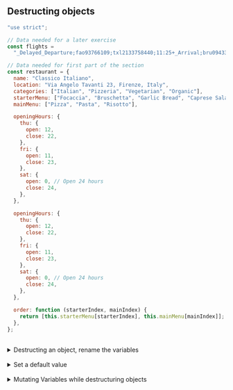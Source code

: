 ## Destructing objects

```js
"use strict";

// Data needed for a later exercise
const flights =
  "_Delayed_Departure;fao93766109;txl2133758440;11:25+_Arrival;bru0943384722;fao93766109;11:45+_Delayed_Arrival;hel7439299980;fao93766109;12:05+_Departure;fao93766109;lis2323639855;12:30";

// Data needed for first part of the section
const restaurant = {
  name: "Classico Italiano",
  location: "Via Angelo Tavanti 23, Firenze, Italy",
  categories: ["Italian", "Pizzeria", "Vegetarian", "Organic"],
  starterMenu: ["Focaccia", "Bruschetta", "Garlic Bread", "Caprese Salad"],
  mainMenu: ["Pizza", "Pasta", "Risotto"],

  openingHours: {
    thu: {
      open: 12,
      close: 22,
    },
    fri: {
      open: 11,
      close: 23,
    },
    sat: {
      open: 0, // Open 24 hours
      close: 24,
    },
  },

  openingHours: {
    thu: {
      open: 12,
      close: 22,
    },
    fri: {
      open: 11,
      close: 23,
    },
    sat: {
      open: 0, // Open 24 hours
      close: 24,
    },
  },

  order: function (starterIndex, mainIndex) {
    return [this.starterMenu[starterIndex], this.mainMenu[mainIndex]];
  },
};
```

<br>

<details>
  <summary>Destructing an object, rename the variables</summary>

```javascript
const {
  name: restaurantName,
  openingHours: hours,
  categories: tags,
} = restaurant;

console.log(restaurantName, hours, tags);

// Output
// Classico Italiano {
//     thu: { open: 12, close: 22 },
//     fri: { open: 11, close: 23 },
//     sat: { open: 0, close: 24 }
//   } [ 'Italian', 'Pizzeria', 'Vegetarian', 'Organic' ]
```

</details>
<br>

<details>
  <summary>Set a default value</summary>

```javascript
const { menu = [], starterMenu: starters = [] } = restaurant;
console.log(menu, starters);

// Output
// [] [ 'Focaccia', 'Bruschetta', 'Garlic Bread', 'Caprese Salad' ]
```

</details>

<br>

<details>
  <summary>Mutating Variables while destructuring objects</summary>

```javascript
let a = 111;
let b = 999;
const obj = { a: 23, b: 7, c: 14 };

({ a, b } = obj);
console.log(a, b);
```

</details>
